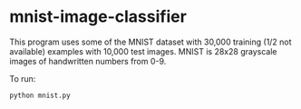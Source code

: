 # mnist-image-classifier
This program uses some of the MNIST dataset with 30,000 training (1/2 not available) examples with 10,000 test images.  MNIST is 28x28 grayscale images of handwritten numbers from 0-9.

To run:
```
python mnist.py
```
